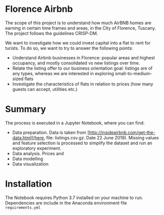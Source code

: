 # Florence Airbnb

The scope of this project is to understand how much AirBNB homes are earning in certain time frames and areas, in the City of Florence, Tuscany. The project follows the guidelines CRISP-DM.

We want to investigate how we could invest capital into a flat to rent for turists. To do so, we want to try to answer the following points:
* Understand Airbnb businesses in Florence: popular areas and highest occupancy, and mostly consolidated vs new listings over time.
* Relate the listing offer to our business orientation goal: listings are of any types, whereas we are interested in exploring small-to-medium-sized flats
* Investigate the characteristics of flats in relation to prices (how many guests can accept, utilities etc.)

# Summary

The process is executed in a Jupyter Notebook, where you can find:

* Data preparation. Data is taken from [http://insideairbnb.com/get-the-data.html](here, file: listings.csv.gz. Date 22 June 2019). Missing values and feature selection is processed to simplify the dataset and run an exploratory experiment.
* Data analysis. Prices and 
* Data modelling
* Data visualization
    
# Installation

The Notebook requires Python 3.7 installed on your machine to run. Dependencies are include in the Anaconda environment file `requirements.yml`

